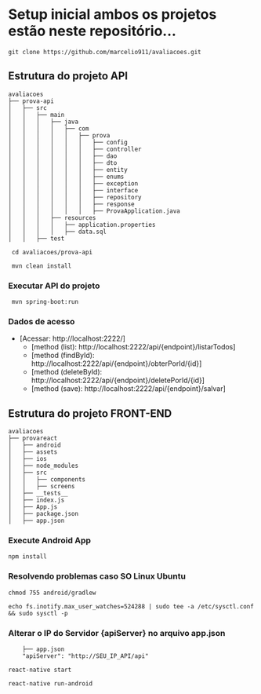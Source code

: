 # Setup inicial ambos os projetos estão neste repositório...
```
git clone https://github.com/marcelio911/avaliacoes.git
```
## Estrutura do projeto API
```
avaliacoes
├── prova-api
│   ├── src
│   │   ├── main
│   │   │   ├── java
│   │   │   │   ├── com
│   │   │   │   │   ├── prova
│   │   │   │   │   │   ├── config
│   │   │   │   │   │   ├── controller
│   │   │   │   │   │   ├── dao
│   │   │   │   │   │   ├── dto
│   │   │   │   │   │   ├── entity
│   │   │   │   │   │   ├── enums
│   │   │   │   │   │   ├── exception
│   │   │   │   │   │   ├── interface
│   │   │   │   │   │   ├── repository
│   │   │   │   │   │   ├── response
│   │   │   │   │   │   ├── ProvaApplication.java
│   │   │   ├── resources
│   │   │   │   ├── application.properties
│   │   │   │   ├── data.sql
│   │   ├── test
```
```
 cd avaliacoes/prova-api
```
```
 mvn clean install
```
### Executar API do projeto
```
 mvn spring-boot:run
 ```
### Dados de acesso
* [Acessar: http://localhost:2222/]
    * [method (list):  http://localhost:2222/api/{endpoint}/listarTodos]
    * [method (findById):  http://localhost:2222/api/{endpoint}/obterPorId/{id}]
    * [method (deleteById):  http://localhost:2222/api/{endpoint}/deletePorId/{id}]
    * [method (save):  http://localhost:2222/api/{endpoint}/salvar]

## Estrutura do projeto FRONT-END
```
avaliacoes
├── provareact
│   ├── android
│   ├── assets
│   ├── ios
│   ├── node_modules
│   ├── src
│   │   ├── components
│   │   ├── screens
│   ├── __tests__
│   ├── index.js
│   ├── App.js
│   ├── package.json
│   ├── app.json
```
### Execute Android App
```
npm install
```
### Resolvendo problemas caso SO Linux Ubuntu
```
chmod 755 android/gradlew
```
```
echo fs.inotify.max_user_watches=524288 | sudo tee -a /etc/sysctl.conf && sudo sysctl -p
```
### Alterar o IP do Servidor {apiServer} no arquivo app.json
```
    ├── app.json
    "apiServer": "http://SEU_IP_API/api"
```
```
react-native start
```
```
react-native run-android
```
